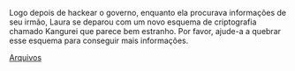 Logo depois de hackear o governo, enquanto ela procurava informações de seu irmão, Laura se deparou com um novo esquema de criptografia chamado Kangurei que parece bem estranho. Por favor, ajude-a a quebrar esse esquema para conseguir mais informações.

[Arquivos](https://static.pwn2win.party/kangurei_518e213acfecfc9bf8ee04e89af27b9db4c831e1be9f7877cee42bad4b2bb357.tar.gz)

